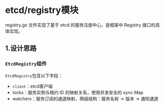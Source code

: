 # etcd/registry模块

registry.go 文件实现了基于 etcd 的服务注册中心，是框架中 Registry 接口的具体实现。

## 1.设计思路

### `EtcdRegistry`组件

`EtcdRegistry`包含以下字段：

* `client`：etcd客户端
* locks：服务实例与租约 ID 的映射关系，使用并发安全的 sync.Map
* watchers：服务订阅的通道映射，两级结构：服务名称 -> 版本 -> 通知通道